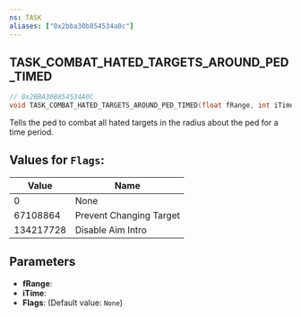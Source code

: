 ```yaml
---
ns: TASK
aliases: ["0x2bba30b854534a0c"]
---
```

## TASK_COMBAT_HATED_TARGETS_AROUND_PED_TIMED

```c
// 0x2BBA30B854534A0C
void TASK_COMBAT_HATED_TARGETS_AROUND_PED_TIMED(float fRange, int iTime, int Flags);
```

Tells the ped to combat all hated targets in the radius about the ped for a time period.

## Values for `Flags`:
| Value | Name |
| --- | --- |
| 0 | None |
| 67108864 | Prevent Changing Target |
| 134217728 | Disable Aim Intro |


## Parameters
* **fRange**: 
* **iTime**: 
* **Flags**: (Default value: `None`)
